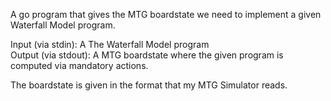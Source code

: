 A go program that gives the MTG boardstate we need to implement a given Waterfall Model program.

Input (via stdin): A The Waterfall Model program<br>
Output (via stdout): A MTG boardstate where the given program is computed via mandatory actions.

The boardstate is given in the format that my MTG Simulator reads.